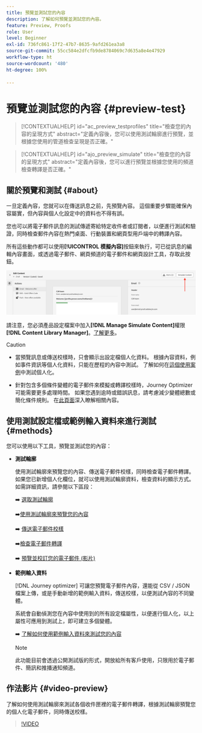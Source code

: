 ```yaml
---
title: 預覽並測試您的內容
description: 了解如何預覽並測試您的內容。
feature: Preview, Proofs
role: User
level: Beginner
exl-id: 736fc861-17f2-47b7-8635-9afd261ea3a8
source-git-commit: 55cc584e2dfcfb9de8784069c7d635a8e4e47929
workflow-type: ht
source-wordcount: '480'
ht-degree: 100%

---
```


# 預覽並測試您的內容 {#preview-test}

>[!CONTEXTUALHELP]
>id="ac_preview_testprofiles"
>title="檢查您的內容的呈現方式"
>abstract="定義內容後，您可以使用測試輪廓進行預覽，並根據您使用的管道檢查呈現是否正確。"

>[!CONTEXTUALHELP]
>id="ajo_preview_simulate"
>title="檢查您的內容的呈現方式"
>abstract="定義內容後，您可以進行預覽並根據您使用的頻道檢查轉譯是否正確。"

## 關於預覽和測試 {#about}

一旦定義內容，您就可以在傳送訊息之前，先預覽內容。 這個重要步驟能確保內容屬實，但內容與個人化設定中的資料也不得有誤。

您也可以將電子郵件訊息的測試傳遞寄給特定收件者或訂閱者，以便進行測試和驗證，同時檢查郵件內容在熱門桌面、行動裝置和網頁型用戶端中的轉譯內容。

所有這些動作都可以使用&#x200B;**[!UICONTROL 模擬內容]**&#x200B;按鈕來執行，可已從訊息的編輯內容畫面，或透過電子郵件、網頁頻道的電子郵件和網頁設計工具，存取此按鈕。

![](../email/assets/email-preview-button.png)

請注意，您必須產品設定檔案中加入&#x200B;**[!DNL Manage Simulate Content]**&#x200B;權限&#x200B;**[!DNL Content Library Manager]**。[了解更多](../administration/ootb-product-profiles.md#content-library-manager)。


>[!CAUTION]
>
>* 當預覽訊息或傳送校樣時，只會顯示出設定檔個人化資料。 根據內容資料，例如事件資訊等個人化資料，只能在歷程的內容中測試。 了解如何在[這個使用案例](../personalization/personalization-use-case.md)中測試個人化。
>
>* 針對包含多個條件變體的電子郵件來模擬或轉譯校樣時，Journey Optimizer 可能需要更多處理時間。 如果您遇到逾時或錯誤訊息，請考慮減少變體總數或簡化條件規則。 在[此頁面](../personalization/dynamic-content.md)深入瞭解相關內容。


## 使用測試設定檔或範例輸入資料來進行測試 {#methods}

您可以使用以下工具，預覽並測試您的內容：

* **測試輪廓**

  使用測試輪廓來預覽您的內容、傳送電子郵件校樣，同時檢查電子郵件轉譯。 如果您已新增個人化欄位，就可以使用測試輪廓資料，檢查資料的顯示方式。如需詳細資訊，請參閱以下區段：

  ➡️ [選取測試輪廓](test-profiles.md)

  ➡️[使用測試輪廓來預覽您的內容](preview.md)

  ➡️ [傳送電子郵件校樣](proofs.md)

  ➡️[檢查電子郵件轉譯](rendering.md)

  ➡️ [預覽並校訂您的電子郵件 (影片)](#video-preview)

* **範例輸入資料**

  [!DNL Journey optimizer] 可讓您預覽電子郵件內容，還能從 CSV / JSON 檔案上傳，或是手動新增的範例輸入資料，傳送校樣，以便測試內容的不同變體。 

  系統會自動偵測您在內容中使用到的所有設定檔屬性，以便進行個人化，以上屬性可應用到測試上，即可建立多個變體。

  ➡️ [了解如何使用範例輸入資料來測試您的內容](../test-approve/simulate-sample-input.md)

  >[!NOTE]
  >
  >此功能目前會透過公開測試版的形式，開放給所有客戶使用，只限用於電子郵件、簡訊和推播通知頻道。

## 作法影片 {#video-preview}

了解如何使用測試輪廓來測試各個收件匣裡的電子郵件轉譯，根據測試輪廓預覽您的個人化電子郵件，同時傳送校樣。

>[!VIDEO](https://video.tv.adobe.com/v/3425026?quality=12)
